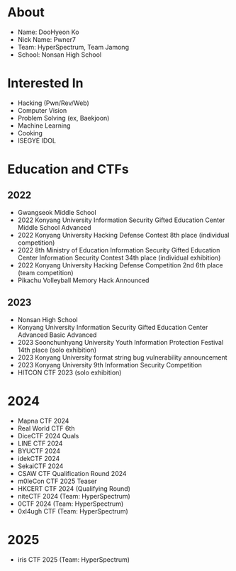 # About
- Name: DooHyeon Ko
- Nick Name: Pwner7
- Team: HyperSpectrum, Team Jamong
- School: Nonsan High School

# Interested In
- Hacking (Pwn/Rev/Web)
- Computer Vision
- Problem Solving (ex, Baekjoon)
- Machine Learning
- Cooking
- ISEGYE IDOL

# Education and CTFs
## 2022
- Gwangseok Middle School
- 2022 Konyang University Information Security Gifted Education Center Middle School Advanced
- 2022 Konyang University Hacking Defense Contest 8th place (individual competition)
- 2022 8th Ministry of Education Information Security Gifted Education Center Information Security Contest 34th place (individual exhibition)
- 2022 Konyang University Hacking Defense Competition 2nd 6th place (team competition)
- Pikachu Volleyball Memory Hack Announced
## 2023
- Nonsan High School
- Konyang University Information Security Gifted Education Center Advanced Basic Advanced
- 2023 Soonchunhyang University Youth Information Protection Festival 14th place (solo exhibition)
- 2023 Konyang University format string bug vulnerability announcement
- 2023 Konyang University 9th Information Security Competition
- HITCON CTF 2023 (solo exhibition)
# 2024
- Mapna CTF 2024
- Real World CTF 6th
- DiceCTF 2024 Quals
- LINE CTF 2024
- BYUCTF 2024
- idekCTF 2024
- SekaiCTF 2024
- CSAW CTF Qualification Round 2024
- m0leCon CTF 2025 Teaser
- HKCERT CTF 2024 (Qualifying Round) 
- niteCTF 2024 (Team: HyperSpectrum)
- 0CTF 2024 (Team: HyperSpectrum)
- 0xl4ugh CTF (Team: HyperSpectrum)
# 2025
- iris CTF 2025 (Team: HyperSpectrum)
